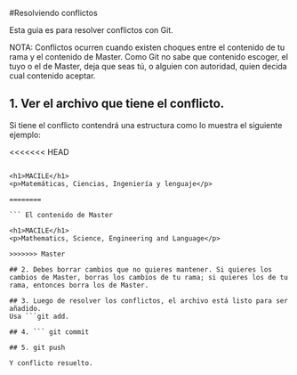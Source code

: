 #Resolviendo conflictos

Esta guia es para resolver conflictos con Git.

NOTA: Conflictos ocurren cuando existen choques entre el contenido de tu rama y el contenido de Master. Como Git no sabe que contenido escoger, el tuyo o el de Master, deja que seas tú, o alguien con autoridad, quien decida cual contenido aceptar.

## 1. Ver el archivo que tiene el conflicto.
Si tiene el conflicto contendrá una estructura como lo muestra el siguiente ejemplo:

<<<<<<< HEAD


```  Tu contenido...

<h1>MACILE</h1>
<p>Matemáticas, Ciencias, Ingeniería y lenguaje</p>

========

``` El contenido de Master

<h1>MACILE</h1>
<p>Mathematics, Science, Engineering and Language</p>

>>>>>>> Master

## 2. Debes borrar cambios que no quieres mantener. Si quieres los cambios de Master, borras los cambios de tu rama; si quieres los de tu rama, entonces borra los de Master.

## 3. Luego de resolver los conflictos, el archivo está listo para ser añadido. 
Usa ```git add.

## 4. ``` git commit

## 5. git push

Y conflicto resuelto. 